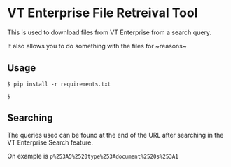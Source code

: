 # VT Enterprise File Retreival Tool

This is used to download files from VT Enterprise from a search query.

It also allows you to do something with the files for ~reasons~


## Usage

```
$ pip install -r requirements.txt

$ 
```


## Searching

The queries used can be found at the end of the URL after searching in the VT Enterprise Search feature.

On example is `p%253A5%2520type%253Adocument%2520s%253A1`